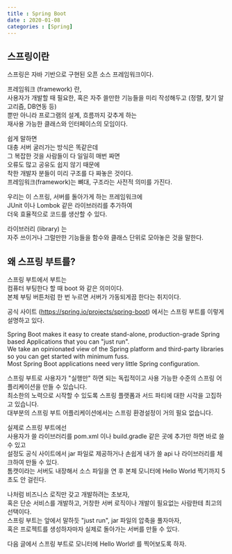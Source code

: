 ```yaml
---
title : Spring Boot 
date : 2020-01-08
categories : [Spring]
---
```


## 스프링이란

스프링은 자바 기반으로 구현된 오픈 소스 프레임워크이다.  

프레임워크 (framework) 란,  
사용자가 개발할 때 필요한, 혹은 자주 쓸만한 기능들을 미리 작성해두고 (정렬, 찾기 알고리즘, DB연동 등)  
뿐만 아니라 프로그램의 설계, 흐름까지 갖추게 하는  
재사용 가능한 클래스와 인터페이스의 모임이다.  

쉽게 말하면  
대충 서버 굴러가는 방식은 똑같은데  
그 복잡한 것을 사람들이 다 일일히 매번 짜면  
오류도 많고 공유도 쉽지 않기 때문에  
착한 개발자 분들이 미리 구조를 다 짜놓은 것이다.  
프레임워크(framework)는 뼈대, 구조라는 사전적 의미를 가진다.  

우리는 이 스프링, 서버를 돌아가게 하는 프레임워크에  
JUnit 이나 Lombok 같은 라이브러리를 추가하여  
더욱 효율적으로 코드를 생산할 수 있다.  

라이브러리 (library) 는  
자주 쓰이거나 그럴만한 기능들을 함수와 클래스 단위로 모아놓은 것을 말한다.  


## 왜 스프링 부트를?

스프링 부트에서 부트는  
컴퓨터 부팅한다 할 때 boot 와 같은 의미이다.  
본체 부팅 버튼처럼 한 번 누르면 서버가 가동되게끔 한다는 취지이다.  

공식 사이트 (https://spring.io/projects/spring-boot) 에서는 스프링 부트를 이렇게 설명하고 있다.  

Spring Boot makes it easy to create stand-alone, production-grade Spring based Applications that you can "just run".  
We take an opinionated view of the Spring platform and third-party libraries so you can get started with minimum fuss.   
Most Spring Boot applications need very little Spring configuration.   

스프링 부트로 사용자가 "실행만" 하면 되는 독립적이고 사용 가능한 수준의 스프링 어플리케이션을 만들 수 있습니다.  
최소한의 노력으로 시작할 수 있도록 스프링 플랫폼과 서드 파티에 대한 시각을 고집하고 있습니다.  
대부분의 스프링 부트 어플리케이션에서는 스프링 환경설정이 거의 필요 없습니다.  

실제로 스프링 부트에선  
사용자가 쓸 라이브러리를 pom.xml 이나 build.gradle 같은 곳에 추가만 하면 바로 쓸 수 있고  
설정도 공식 사이트에서 jar 파일로 제공하거나 손쉽게 내가 쓸 api 나 라이브러리를 체크하여 만들 수 있다.  
톰캣이라는 서버도 내장해서 소스 파일을 연 후 본체 모니터에 Hello World 찍기까지 5초도 안 걸린다.  

나처럼 비즈니스 로직만 갖고 개발하려는 초보자,  
혹은 단순 서비스를 개발하고, 거창한 서버 로직이나 개발이 필요없는 사람한테 최고의 선택이다.    
스프링 부트는 앞에서 말하듯 "just run", jar 파일의 압축을 풀자마자,  
혹은 프로젝트를 생성하자마자 실제로 돌아가는 서버를 만들 수 있다.  

다음 글에서 스프링 부트로 모니터에 Hello World! 를 찍어보도록 하자.  
